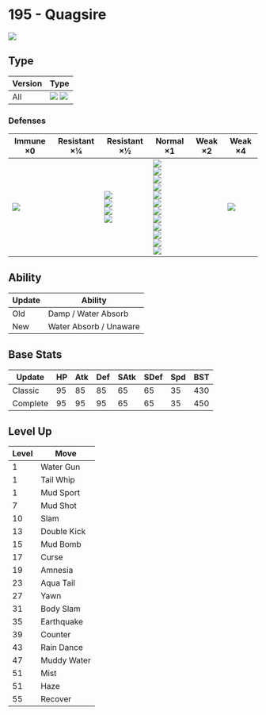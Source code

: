 # 195 - Quagsire
![][195]

## Type

Version | Type
---     | ---
All     | ![][water]  ![][ground]

### Defenses

Immune ×0         | Resistant ×¼ | Resistant ×½                                            | Normal ×1                                                                                                                                                                    | Weak ×2 | Weak ×4
---               | ---          | ---                                                     | ---                                                                                                                                                                          | ---     | ---
![][electric]<br> | &nbsp;       | ![][poison]<br>![][rock]<br>![][steel]<br>![][fire]<br> | ![][normal]<br>![][fighting]<br>![][flying]<br>![][ground]<br>![][bug]<br>![][ghost]<br>![][water]<br>![][psychic]<br>![][ice]<br>![][dragon]<br>![][dark]<br>![][fairy]<br> | &nbsp;  | ![][grass]<br>

## Ability

Update | Ability
---    | ---
Old    | Damp / Water Absorb
New    | Water Absorb / Unaware

## Base Stats

Update   | HP  | Atk | Def | SAtk | SDef | Spd | BST
---      | --- | --- | --- | ---  | ---  | --- | ---
Classic  | 95  | 85  | 85  | 65   | 65   | 35  | 430
Complete | 95  | 95  | 95  | 65   | 65   | 35  | 450

## Level Up

Level | Move
---   | ---
1     | Water Gun
1     | Tail Whip
1     | Mud Sport
7     | Mud Shot
10    | Slam
13    | Double Kick
15    | Mud Bomb
17    | Curse
19    | Amnesia
23    | Aqua Tail
27    | Yawn
31    | Body Slam
35    | Earthquake
39    | Counter
43    | Rain Dance
47    | Muddy Water
51    | Mist
51    | Haze
55    | Recover

[195]: ../img/pokemon/195.png
[normal]: ../img/types/normal.png
[fire]: ../img/types/fire.png
[fighting]: ../img/types/fighting.png
[water]: ../img/types/water.png
[flying]: ../img/types/flying.png
[grass]: ../img/types/grass.png
[poison]: ../img/types/poison.png
[electric]: ../img/types/electric.png
[ground]: ../img/types/ground.png
[psychic]: ../img/types/psychic.png
[rock]: ../img/types/rock.png
[ice]: ../img/types/ice.png
[bug]: ../img/types/bug.png
[dragon]: ../img/types/dragon.png
[ghost]: ../img/types/ghost.png
[dark]: ../img/types/dark.png
[steel]: ../img/types/steel.png
[fairy]: ../img/types/fairy.png
